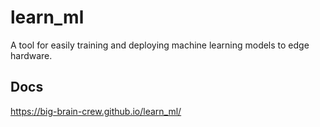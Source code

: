 # learn_ml
A tool for easily training and deploying machine learning models to edge hardware.

## Docs
https://big-brain-crew.github.io/learn_ml/
